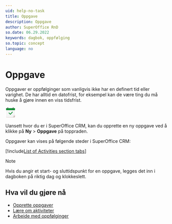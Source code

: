 ```yaml
---
uid: help-no-task
title: Oppgave
description: Oppgave
author: SuperOffice RnD
so.date: 06.29.2022
keywords: dagbok, oppfølging
so.topic: concept
language: no
---
```


# Oppgave

Oppgaver er oppfølginger som vanligvis ikke har en definert tid eller varighet. De har alltid en datofrist, for eksempel kan de være ting du må huske å gjøre innen en viss tidsfrist.

![icon][img1]

Uansett hvor du er i SuperOffice CRM, kan du opprette en ny oppgave ved å klikke på **Ny** > **Oppgave** på toppraden.

Oppgaver kan vises på følgende steder i SuperOffice CRM:

[!include[List of Activities section tabs](../../learn/includes/list-activities-section-tabs.md)]

> [!NOTE]
> Hvis du angir et start- og sluttidspunkt for en oppgave, legges det inn i dagboken på riktig dag og klokkeslett.

## Hva vil du gjøre nå

* [Opprette oppgaver][2]
* [Lære om aktiviteter][1]
* [Arbeide med oppfølginger][3]

<!-- Referenced links -->
[1]: ../../learn/basics/activity.md
[2]: create-task.md
[3]: index.md

<!-- Referenced images -->
[img1]: ../../../../common/icons/appointment-task-h32.png
